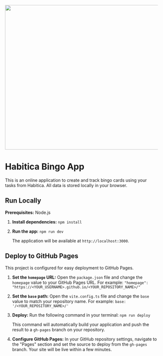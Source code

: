 <div align="center">
<img width="1200" height="475" alt="GHBanner" src="https://github.com/user-attachments/assets/0aa67016-6eaf-458a-adb2-6e31a0763ed6" />
</div>

# Habitica Bingo App

This is an online application to create and track bingo cards using your tasks from Habitica. All data is stored locally in your browser.

## Run Locally

**Prerequisites:** Node.js

1.  **Install dependencies:**
    `npm install`
2.  **Run the app:**
    `npm run dev`
    
    The application will be available at `http://localhost:3000`.

## Deploy to GitHub Pages

This project is configured for easy deployment to GitHub Pages.

1.  **Set the `homepage` URL:**
    Open the `package.json` file and change the `homepage` value to your GitHub Pages URL.
    For example: `"homepage": "https://<YOUR_USERNAME>.github.io/<YOUR_REPOSITORY_NAME>/"`

2.  **Set the `base` path:**
    Open the `vite.config.ts` file and change the `base` value to match your repository name.
    For example: `base: '/<YOUR_REPOSITORY_NAME>/'`

3.  **Deploy:**
    Run the following command in your terminal:
    `npm run deploy`
    
    This command will automatically build your application and push the result to a `gh-pages` branch on your repository.

4.  **Configure GitHub Pages:**
    In your GitHub repository settings, navigate to the "Pages" section and set the source to deploy from the `gh-pages` branch. Your site will be live within a few minutes.